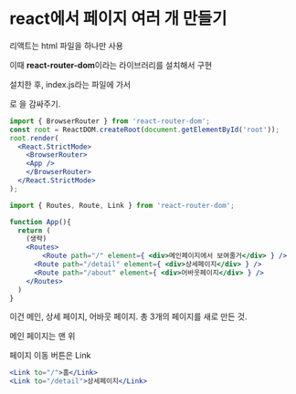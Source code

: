 # react에서 페이지 여러 개 만들기

리액트는 html 파일을 하나만 사용

이때 **react-router-dom**이라는 라이브러리를 설치해서 구현

설치한 후, index.js라는 파일에 가서 

<BrowerRouter>로 <App/>을 감싸주기.

```jsx
import { BrowserRouter } from 'react-router-dom';
const root = ReactDOM.createRoot(document.getElementById('root'));
root.render(
  <React.StrictMode>
    <BrowserRouter>
    <App />
    </BrowserRouter>
  </React.StrictMode>
);

```

```jsx
import { Routes, Route, Link } from 'react-router-dom';

function App(){
  return (
    (생략)
    <Routes>
	    <Route path="/" element={ <div>메인페이지에서 보여줄거</div> } /> 
      <Route path="/detail" element={ <div>상세페이지</div> } />
      <Route path="/about" element={ <div>어바웃페이지</div> } />
    </Routes>
  )
}
```

이건 메인, 상세 페이지, 어바웃 페이지. 총 3개의 페이지를 새로 만든 것.

메인 페이지는 맨 위

페이지 이동 버튼은 Link

```jsx
<Link to="/">홈</Link>
<Link to="/detail">상세페이지</Link>
```